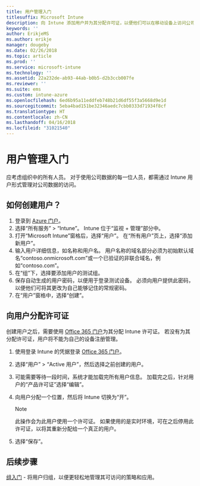 ```yaml
---
title: 用户管理入门
titlesuffix: Microsoft Intune
description: 向 Intune 添加用户并为其分配许可证，以便他们可以在移动设备上访问公司资源。
keywords: ''
author: ErikjeMS
ms.author: erikje
manager: dougeby
ms.date: 02/26/2018
ms.topic: article
ms.prod: ''
ms.service: microsoft-intune
ms.technology: ''
ms.assetid: 22a232de-ab93-44ab-b0b5-d2b3ccb007fe
ms.reviewer: ''
ms.suite: ems
ms.custom: intune-azure
ms.openlocfilehash: 6ed6b95a11eddfeb748b21d6df55f3a5668d9e1d
ms.sourcegitcommit: 5eba4bad151be32346aedc7cbb0333d71934f8cf
ms.translationtype: HT
ms.contentlocale: zh-CN
ms.lasthandoff: 04/16/2018
ms.locfileid: "31021540"
---
```

# <a name="get-started-managing-users"></a>用户管理入门

应考虑组织中的所有人员。 对于使用公司数据的每一位人员，都需通过 Intune 用户形式管理对公司数据的访问。

## <a name="how-do-i-create-a-user"></a>如何创建用户？

1. 登录到 [Azure 门户](https://portal.azure.com)。
2. 选择“所有服务” > “Intune”。 Intune 位于“监视 + 管理”部分中。
3. 打开“Microsoft Intune”窗格后，选择“用户”。 在“所有用户”页上，选择“添加新用户”。
4. 输入用户详细信息，如名称和用户名。 用户名称的域名部分必须为初始默认域名“contoso.onmicrosoft.com”或一个已验证的非联合域名，例如“contoso.com”。
5. 在“组”下，选择要添加用户的测试组。
6. 保存自动生成的用户密码，以便用于登录测试设备。 必须向用户提供此密码，以便他们可将其更改为自己能够记住的常规密码。
7. 在“用户”窗格中，选择“创建”。

## <a name="assigning-licenses-to-users"></a>向用户分配许可证

创建用户之后，需要使用 [Office 365 门户](http://go.microsoft.com/fwlink/p/?LinkId=698854)为其分配 Intune 许可证。 若没有为其分配许可证，用户将不能为自己的设备注册管理。

1. 使用登录 Intune 的凭据登录 [Office 365 门户](http://go.microsoft.com/fwlink/p/?LinkId=698854)。
2. 选择“用户” > “Active 用户”，然后选择之前创建的用户。
3. 可能需要等待一段时间，系统才能加载完所有用户信息。 加载完之后，针对用户的“产品许可证”选择“编辑”。
4. 向用户分配一个位置，然后将 Intune 切换为“开”。

   > [!NOTE]
   > 此操作会为此用户使用一个许可证。 如果使用的是实时环境，可在之后停用此许可证，以将其重新分配给一个真正的用户。

5. 选择“保存”。

## <a name="next-steps"></a>后续步骤

[组入门](get-started-groups.md) - 将用户归组，以便更轻松地管理其可访问的策略和应用。

